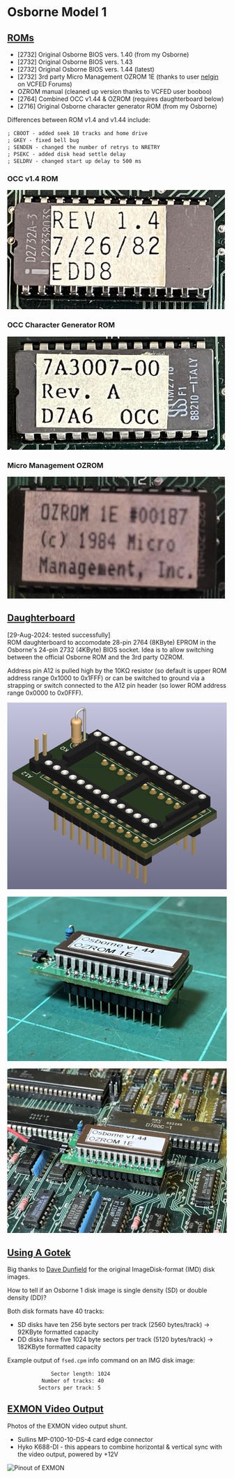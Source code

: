 # Osborne Model 1
## [ROMs](/ROM)
- [2732] Original Osborne BIOS vers. 1.40 (from my Osborne)
- [2732] Original Osborne BIOS vers. 1.43
- [2732] Original Osborne BIOS vers. 1.44 (latest)
- [2732] 3rd party Micro Management OZROM 1E (thanks to user [nelgin](https://forum.vcfed.org/index.php?threads/osborne-1-screen-flash.1245908/post-1400583) on VCFED Forums)
- OZROM manual (cleaned up version thanks to VCFED user booboo)
- [2764] Combined OCC v1.44 & OZROM (requires daughterboard below)
- [2716] Original Osborne character generator ROM (from my Osborne)

Differences between ROM v1.4 and v1.44 include:
```
; CBOOT - added seek 10 tracks and home drive
; GKEY - fixed bell bug
; SENDEN - changed the number of retrys to NRETRY
; PSEKC - added disk head settle delay
; SELDRV - changed start up delay to 500 ms
```
### OCC v1.4 ROM
![Image of OCC v1.40 ROM](/images/OCC_v14.jpg)

### OCC Character Generator ROM
![Image of OCC character ROM](/images/OCC_char.jpg)

### Micro Management OZROM
![Image of OZROM](/images/OZROM_1E.jpg)

## [Daughterboard](/2732-to-2764)
[29-Aug-2024: tested successfully]  
ROM daughterboard to accomodate 28-pin 2764 (8KByte) EPROM in the Osborne's 24-pin 2732 (4KByte) BIOS socket.  Idea is to allow switching between the official Osborne ROM and the 3rd party OZROM.  

Address pin A12 is pulled high by the 10KΩ resistor (so default is upper ROM address range 0x1000 to 0x1FFF) or can be switched to ground via a strapping or switch connected to the A12 pin header (so lower ROM address range 0x0000 to 0x0FFF).

![3D image of daughterboard](/images/Osborne_2732_to_2764.png)

![Assembled daughterboard](/images/ROM_Daughterboard.jpg)

![Installed in Osborne](/images/Dual_BIOS_installed.jpg)

## [Using A Gotek](/Gotek)
Big thanks to [Dave Dunfield](http://dunfield.classiccmp.org/index.htm) for the original ImageDisk-format (IMD) disk images.

How to tell if an Osborne 1 disk image is single density (SD) or double density (DD)?

Both disk formats have 40 tracks:
* SD disks have ten 256 byte sectors per track (2560 bytes/track) -> 92KByte formatted capacity
* DD disks have five 1024 byte sectors per track (5120 bytes/track) -> 182KByte formatted capacity

Example output of ```fsed.cpm``` info command on an IMG disk image:
```
              Sector length: 1024
           Number of tracks: 40
          Sectors per track: 5
```
## [EXMON Video Output](/EXMON)
Photos of the EXMON video output shunt.

* Sullins MP-0100-10-DS-4 card edge connector
* Hyko K688-DI - this appears to combine horizontal & vertical sync with the video output, powered by +12V


![Pinout of EXMON](/EXMON/EXMON_7.jpg)

